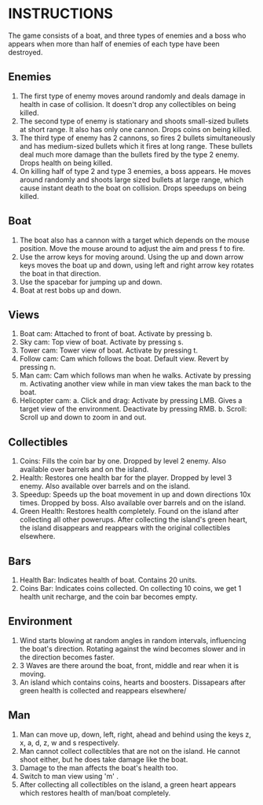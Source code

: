 # INSTRUCTIONS
The game consists of a boat, and three types of enemies and a boss who appears when more than half of enemies of each type have been destroyed.
 
## Enemies
1. The first type of enemy moves around randomly and deals damage in health in case of collision. It doesn't drop any collectibles on being killed.
2. The second type of enemy is stationary and shoots small-sized bullets at short range. It also has only one cannon. Drops coins on being killed.
3. The third type of enemy has 2 cannons, so fires 2 bullets simultaneously and has medium-sized bullets which it fires at long range. These bullets deal much more damage than the bullets fired by the type 2 enemy. Drops health on being killed.
4. On killing half of type 2 and type 3 enemies, a boss appears. He moves around randomly and shoots large sized bullets at large range, which cause instant death to the boat on collision. Drops speedups on being killed.

## Boat
1. The boat also has a cannon with a target which depends on the mouse position. Move the mouse around to adjust the aim and press f to fire.
2. Use the arrow keys for moving around. Using the up and down arrow keys moves the boat up and down, using left and right arrow key rotates the boat in that direction. 
3. Use the spacebar for jumping up and down.
4. Boat at rest bobs up and down.

## Views
1. Boat cam: Attached to front of boat. Activate by pressing b.
2. Sky cam: Top view of boat. Activate by pressing s.
3. Tower cam: Tower view of boat. Activate by pressing t.
4. Follow cam: Cam which follows the boat. Default view. Revert by pressing n.
5. Man cam: Cam which follows man when he walks. Activate by pressing m. Activating another view while in man view takes the man back to the boat.  
6. Helicopter cam: 
    a. Click and drag: Activate by pressing LMB. Gives a target view of the environment. Deactivate by pressing RMB.
    b. Scroll: Scroll up and down to zoom in and out.

## Collectibles
1. Coins: Fills the coin bar by one. Dropped by level 2 enemy. Also available over barrels and on the island.
2. Health: Restores one health bar for the player. Dropped by level 3 enemy. Also available over barrels and on the island.
3. Speedup: Speeds up the boat movement in up and down directions 10x times. Dropped by boss. Also available over barrels and on the island.
4. Green Health: Restores health completely. Found on the island after collecting all other powerups. After collecting the island's green heart, the island disappears and reappears with the original collectibles elsewhere. 

## Bars
1. Health Bar: Indicates health of boat. Contains 20 units.
2. Coins Bar: Indicates coins collected. On collecting 10 coins, we get 1 health unit recharge, and the coin bar becomes empty.

## Environment
1. Wind starts blowing at random angles in random intervals, influencing the boat's direction. Rotating against the wind becomes slower and in the direction becomes faster.
2. 3 Waves are there around the boat, front, middle and rear when it is moving.
3. An island which contains coins, hearts and boosters. Dissapears after green health is collected and reappears elsewhere/

## Man
1. Man can move up, down, left, right, ahead and behind using the keys z, x, a, d, z, w and s respectively.
2. Man cannot collect collectibles that are not on the island. He cannot shoot either, but he does take damage like the boat.
3. Damage to the man affects the boat's health too.
4. Switch to man view using 'm' .
5. After collecting all collectibles on the island, a green heart appears which restores health of man/boat completely.